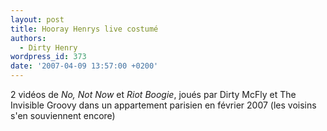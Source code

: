 ```yaml
---
layout: post
title: Hooray Henrys live costumé
authors:
  - Dirty Henry
wordpress_id: 373
date: '2007-04-09 13:57:00 +0200'
---
```

2 vidéos de *No, Not Now* et *Riot Boogie*, joués par Dirty McFly et The Invisible Groovy dans un appartement parisien en février 2007 (les voisins s'en souviennent encore)

<object width="500" height="400"><param name="movie" value="http://www.youtube.com/v/odBIvG7ClHk?fs=1&hl=fr_FR"></param><param name="allowFullScreen" value="true"></param><param name="allowscriptaccess" value="always"></param><embed src="http://www.youtube.com/v/odBIvG7ClHk?fs=1&hl=fr_FR" type="application/x-shockwave-flash" allowscriptaccess="always" allowfullscreen="true" width="500" height="400"></embed></object>

<object width="500" height="400"><param name="movie" value="http://www.youtube.com/v/IDkudKjV9Yo?fs=1&hl=fr_FR"></param><param name="allowFullScreen" value="true"></param><param name="allowscriptaccess" value="always"></param><embed src="http://www.youtube.com/v/IDkudKjV9Yo?fs=1&hl=fr_FR" type="application/x-shockwave-flash" allowscriptaccess="always" allowfullscreen="true" width="500" height="400"></embed></object>
